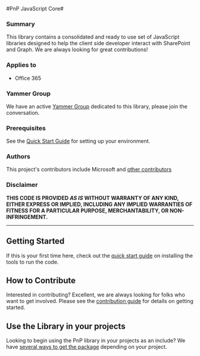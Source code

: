 #PnP JavaScript Core#

### Summary ###
This library contains a consolidated and ready to use set of JavaScript libraries designed to help the client side developer interact with SharePoint and Graph. We are always looking for great contributions!

### Applies to ###
-  Office 365

### Yammer Group ###

We have an active [Yammer Group](http://aka.ms/OfficeDevPnPSIGJavaScriptYammer) dedicated to this library, please join the conversation.

### Prerequisites ###
See the [Quick Start Guide](docs/getting-started.md) for setting up your environment.

### Authors ###
This project's contributors include Microsoft and [other contributors](AUTHORS)

### Disclaimer ###
**THIS CODE IS PROVIDED *AS IS* WITHOUT WARRANTY OF ANY KIND, EITHER EXPRESS OR IMPLIED, INCLUDING ANY IMPLIED WARRANTIES OF FITNESS FOR A PARTICULAR PURPOSE, MERCHANTABILITY, OR NON-INFRINGEMENT.**

----------

## Getting Started ##

If this is your first time here, check out the [quick start guide](docs/getting-started.md) on installing the tools to run the code.

## How to Contribute ##

Interested in contributing? Excellent, we are always looking for folks who want to get involved. Please see the [contribution guide](docs/contribution.md) for details on getting started.

## Use the Library in your projects ##

Looking to begin using the PnP library in your projects as an include? We have [several ways to get the package](docs/getpnp.md) depending on your project.
